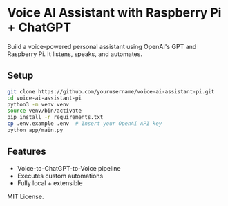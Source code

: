 # Voice AI Assistant with Raspberry Pi + ChatGPT

Build a voice-powered personal assistant using OpenAI's GPT and Raspberry Pi. It listens, speaks, and automates.

## Setup
```bash
git clone https://github.com/yourusername/voice-ai-assistant-pi.git
cd voice-ai-assistant-pi
python3 -m venv venv
source venv/bin/activate
pip install -r requirements.txt
cp .env.example .env  # Insert your OpenAI API key
python app/main.py
```

## Features
- Voice-to-ChatGPT-to-Voice pipeline
- Executes custom automations
- Fully local + extensible

MIT License.
